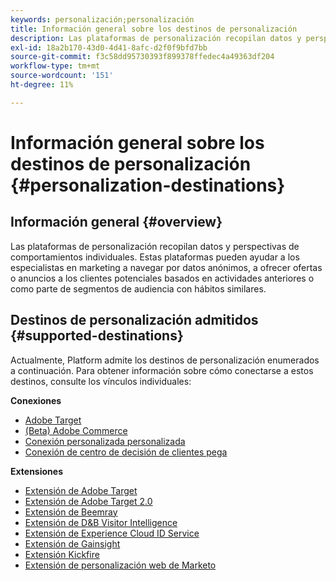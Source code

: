 ```yaml
---
keywords: personalización;personalización
title: Información general sobre los destinos de personalización
description: Las plataformas de personalización recopilan datos y perspectivas de comportamientos individuales. Estas plataformas pueden ayudar a los especialistas en marketing a navegar por datos anónimos, a ofrecer ofertas o anuncios a los clientes potenciales basados en actividades anteriores o como parte de segmentos de audiencia con hábitos similares.
exl-id: 18a2b170-43d0-4d41-8afc-d2f0f9bfd7bb
source-git-commit: f3c58dd95730393f899378ffedec4a49363df204
workflow-type: tm+mt
source-wordcount: '151'
ht-degree: 11%

---
```


# Información general sobre los destinos de personalización {#personalization-destinations}

## Información general {#overview}

Las plataformas de personalización recopilan datos y perspectivas de comportamientos individuales. Estas plataformas pueden ayudar a los especialistas en marketing a navegar por datos anónimos, a ofrecer ofertas o anuncios a los clientes potenciales basados en actividades anteriores o como parte de segmentos de audiencia con hábitos similares.

## Destinos de personalización admitidos {#supported-destinations}

Actualmente, Platform admite los destinos de personalización enumerados a continuación. Para obtener información sobre cómo conectarse a estos destinos, consulte los vínculos individuales:

**Conexiones**

* [Adobe Target](adobe-target-connection.md)
* [(Beta) Adobe Commerce](adobe-commerce.md)
* [Conexión personalizada personalizada](custom-personalization.md)
* [Conexión de centro de decisión de clientes pega](pega.md)

**Extensiones**

* [Extensión de Adobe Target](adobe-target.md)
* [Extensión de Adobe Target 2.0](adobe-target-v2.md)
* [Extensión de Beemray](beemray.md)
* [Extensión de D&amp;B Visitor Intelligence](dnb.md)
* [Extensión de Experience Cloud ID Service](adobe-ecid.md)
* [Extensión de Gainsight](gainsight.md)
* [Extensión Kickfire](kickfire.md)
* [Extensión de personalización web de Marketo](marketo-web-personalization.md)
